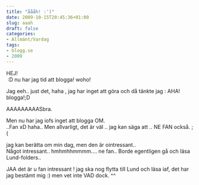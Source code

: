 ```yaml
---
title: "åååh! :')"
date: 2009-10-15T20:45:36+01:00
slug: aaah
draft: false
categories:
- Allmänt/Vardag
tags:
- blogg.se
- 2009
---
```

HEJ!  
 :D nu har jag tid att blogga! woho!  
  
Jag eeh.. just det, haha , jag har inget att göra och då tänkte jag : AHA! blogga!;D  
  
  
AAAAAAAAASbra.  
  
Men nu har jag iofs inget att blogga OM.  
..Fan xD haha.. Men allvarligt, det är väl .. jag kan säga att .. NE FAN också. ;(  
  
jag kan berätta om min dag, men den är ointressant..  
Något intressant.. hmhmhhmmmm.... ne fan.. Borde egentligen gå och läsa Lund-folders..  
  
JAA det är u fan intressant ! jag ska nog flytta till Lund och läsa iaf, det har jag bestämt mig :) men vet inte VAD dock. ^^
